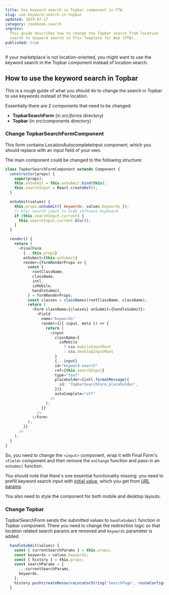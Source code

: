 ```yaml
---
title: Use keyword search in Topbar component in FTW
slug: use-keyword-search-in-topbar
updated: 2019-07-17
category: cookbook-search
ingress:
  This guide describes how to change the Topbar search from location
  search to keyword search in Flex Template for Web (FTW).
published: true
---
```


If your marketplace is not location-oriented, you might want to use the
keyword search in the Topbar component instead of location search.

## How to use the keyword search in Topbar

This is a rough guide of what you should do to change the search in
Topbar to use keywords instead of the location.

Essentially there are 2 components that need to be changed:

- **TopbarSearchForm** (in _src/forms_ directory)
- **Topbar** (in _src/components_ directory)

### Change TopbarSearchFormComponent

This form contains LocationAutocompleteInput component, which you should
replace with an input field of your own.

The main component could be changed to the following structure:

```js
class TopbarSearchFormComponent extends Component {
  constructor(props) {
    super(props);
    this.onSubmit = this.onSubmit.bind(this);
    this.searchInput = React.createRef();
  }

  onSubmit(values) {
    this.props.onSubmit({ keywords: values.keywords });
    // blur search input to hide software keyboard
    if (this.searchInput.current) {
      this.searchInput.current.blur();
    }
  }

  render() {
    return (
      <FinalForm
        {...this.props}
        onSubmit={this.onSubmit}
        render={formRenderProps => {
          const {
            rootClassName,
            className,
            intl,
            isMobile,
            handleSubmit,
          } = formRenderProps;
          const classes = classNames(rootClassName, className);
          return (
            <Form className={classes} onSubmit={handleSubmit}>
              <Field
                name="keywords"
                render={({ input, meta }) => {
                  return (
                    <input
                      className={
                        isMobile
                          ? css.mobileInputRoot
                          : css.desktopInputRoot
                      }
                      {...input}
                      id="keyword-search"
                      ref={this.searchInput}
                      type="text"
                      placeholder={intl.formatMessage({
                        id: 'TopbarSearchForm.placeholder',
                      })}
                      autoComplete="off"
                    />
                  );
                }}
              />
            </Form>
          );
        }}
      />
    );
  }
}
```

So, you need to change the `<input>` component, wrap it with Final
Form's `<Field>` component and then remove the `onChange` function and
pass-in an `onSubmit` function.

You should note that there's one essential functionality missing: you
need to prefill keyword search input with
[initial value](https://github.com/sharetribe/flex-template-web/blob/master/src/components/SearchFilters/SearchFilters.js#L113),
which you get from
[URL params](https://github.com/sharetribe/flex-template-web/blob/master/src/containers/SearchPage/SearchPage.js#L151).

You also need to style the component for both mobile and desktop
layouts.

### Change Topbar

TopbarSearchForm sends the submitted values to `handleSubmit` function
in Topbar component. There you need to change the redirection logic so
that location related search params are removed and `keywords` parameter
is added.

```js
  handleSubmit(values) {
    const { currentSearchParams } = this.props;
    const keywords = values.keywords;
    const { history } = this.props;
    const searchParams = {
      ...currentSearchParams,
      keywords,
    };
    history.push(createResourceLocatorString('SearchPage', routeConfiguration(), {}, searchParams));
  }
```
